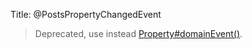 Title: @PostsPropertyChangedEvent

> Deprecated, use instead [Property#domainEvent()](./Property.html).
